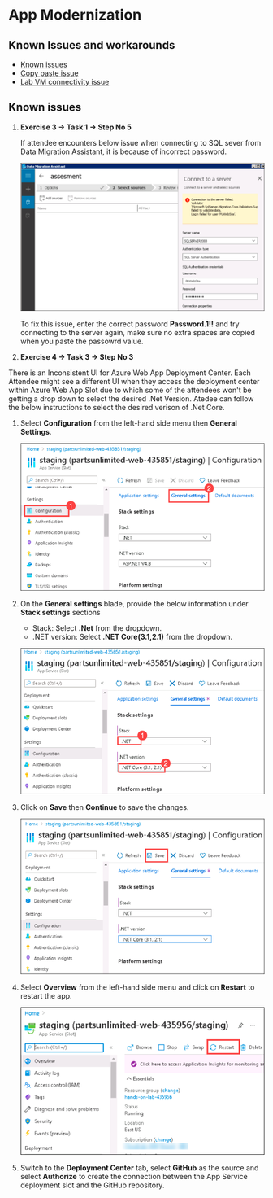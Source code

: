 # App Modernization

## Known Issues and workarounds 

- [Known issues](#known-issues)
- [Copy paste issue](https://docs.cloudlabs.ai/Learner/Troubleshooting/CopyPaste)
- [Lab VM connectivity issue](https://docs.cloudlabs.ai/Learner/Troubleshooting/RDP)

## Known issues

1. **Exercise 3 -> Task 1 -> Step No 5**

    If attendee encounters below issue when connecting to SQL sever from Data Migration Assistant, it is because of incorrect password.
    
    ![](https://github.com/CloudLabsAI-Azure/Know-Before-You-Go/blob/main/media/appmodissue-4.png?raw=true)  
    
    To fix this issue, enter the correct password **Password.1!!** and try connecting to the server again, make sure no extra spaces are copied when you paste the passowrd value.

2. **Exercise 4 -> Task 3 -> Step No 3**

  There is an Inconsistent UI for Azure Web App Deployment Center.  Each Attendee might see a different UI when they access the deployment center within Azure Web App Slot due to which some of the attendees won't be getting a drop down to select the desired .Net Version. Atedee can follow the below instructions to select the desired verison of .Net Core.
     
   1. Select **Configuration** from the left-hand side menu then **General Settings**.

      ![](https://github.com/CloudLabsAI-Azure/Know-Before-You-Go/blob/main/media/appmodissue-1.png?raw=true)

   2. On the **General settings** blade, provide the below information under **Stack settings** sections

        - Stack: Select **.Net** from the dropdown.
        - .NET version: Select **.NET Core(3.1,2.1)** from the dropdown.

       ![](https://github.com/CloudLabsAI-Azure/Know-Before-You-Go/blob/main/media/appmodissue-2.png?raw=true)

   3. Click on **Save** then **Continue** to save the changes.

       ![](https://github.com/CloudLabsAI-Azure/Know-Before-You-Go/blob/main/media/appmodissue-3.png?raw=true)
       
   4. Select **Overview** from the left-hand side menu and click on **Restart** to restart the app.

       ![](https://github.com/CloudLabsAI-Azure/Know-Before-You-Go/blob/main/media/appmodissue-5.png?raw=true)

   5. Switch to the **Deployment Center** tab, select **GitHub** as the source and select **Authorize** to create the connection between the App Service deployment slot and the GitHub repository.

